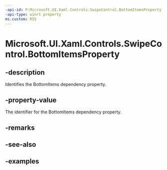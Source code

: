 ```yaml
---
-api-id: P:Microsoft.UI.Xaml.Controls.SwipeControl.BottomItemsProperty
-api-type: winrt property
ms.custom: RS5
---
```

<!-- Property syntax.
public DependencyProperty BottomItemsProperty { get; }
-->

# Microsoft.UI.Xaml.Controls.SwipeControl.BottomItemsProperty


## -description

Identifies the BottomItems dependency property.


## -property-value

The identifier for the BottomItems dependency property.


## -remarks


## -see-also


## -examples


